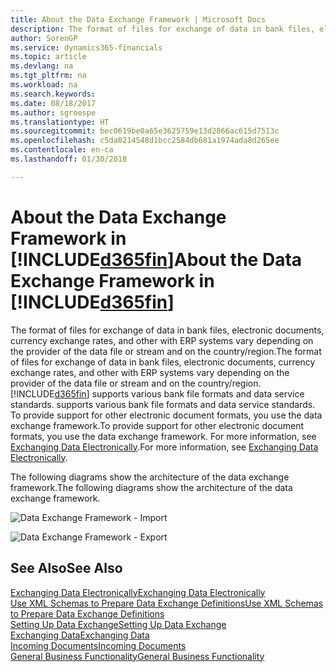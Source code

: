 ```yaml
---
title: About the Data Exchange Framework | Microsoft Docs
description: The format of files for exchange of data in bank files, electronic documents, currency exchange rates, and other with ERP systems vary depending on the provider of the data file or stream and on the country/region.
author: SorenGP
ms.service: dynamics365-financials
ms.topic: article
ms.devlang: na
ms.tgt_pltfrm: na
ms.workload: na
ms.search.keywords: 
ms.date: 08/18/2017
ms.author: sgroespe
ms.translationtype: HT
ms.sourcegitcommit: bec0619be0a65e3625759e13d2866ac615d7513c
ms.openlocfilehash: c5da0214548d1bcc2584db681a1974ada8d265ee
ms.contentlocale: en-ca
ms.lasthandoff: 01/30/2018

---
```

# <a name="about-the-data-exchange-framework-in-included365finincludesd365finmdmd"></a><span data-ttu-id="44008-103">About the Data Exchange Framework in [!INCLUDE[d365fin](includes/d365fin_md.md)]</span><span class="sxs-lookup"><span data-stu-id="44008-103">About the Data Exchange Framework in [!INCLUDE[d365fin](includes/d365fin_md.md)]</span></span>
<span data-ttu-id="44008-104">The format of files for exchange of data in bank files, electronic documents, currency exchange rates, and other with ERP systems vary depending on the provider of the data file or stream and on the country/region.</span><span class="sxs-lookup"><span data-stu-id="44008-104">The format of files for exchange of data in bank files, electronic documents, currency exchange rates, and other with ERP systems vary depending on the provider of the data file or stream and on the country/region.</span></span> [!INCLUDE[d365fin](includes/d365fin_md.md)]<span data-ttu-id="44008-105"> supports various bank file formats and data service standards.</span><span class="sxs-lookup"><span data-stu-id="44008-105"> supports various bank file formats and data service standards.</span></span> <span data-ttu-id="44008-106">To provide support for other electronic document formats, you use the data exchange framework.</span><span class="sxs-lookup"><span data-stu-id="44008-106">To provide support for other electronic document formats, you use the data exchange framework.</span></span> <span data-ttu-id="44008-107">For more information, see [Exchanging Data Electronically](across-data-exchange.md).</span><span class="sxs-lookup"><span data-stu-id="44008-107">For more information, see [Exchanging Data Electronically](across-data-exchange.md).</span></span>    

 <span data-ttu-id="44008-108">The following diagrams show the architecture of the data exchange framework.</span><span class="sxs-lookup"><span data-stu-id="44008-108">The following diagrams show the architecture of the data exchange framework.</span></span>  

 ![Data Exchange Framework &#45; Import](media/across-data-exchange/dataexchangeframework_import.png)  

 ![Data Exchange Framework &#45; Export](media/across-data-exchange/dataexchangeframework_export.png)  

## <a name="see-also"></a><span data-ttu-id="44008-111">See Also</span><span class="sxs-lookup"><span data-stu-id="44008-111">See Also</span></span>  
[<span data-ttu-id="44008-112">Exchanging Data Electronically</span><span class="sxs-lookup"><span data-stu-id="44008-112">Exchanging Data Electronically</span></span>](across-data-exchange.md)  
[<span data-ttu-id="44008-113">Use XML Schemas to Prepare Data Exchange Definitions</span><span class="sxs-lookup"><span data-stu-id="44008-113">Use XML Schemas to Prepare Data Exchange Definitions</span></span>](across-how-to-use-xml-schemas-to-prepare-data-exchange-definitions.md)  
[<span data-ttu-id="44008-114">Setting Up Data Exchange</span><span class="sxs-lookup"><span data-stu-id="44008-114">Setting Up Data Exchange</span></span>](across-set-up-data-exchange.md)  
[<span data-ttu-id="44008-115">Exchanging Data</span><span class="sxs-lookup"><span data-stu-id="44008-115">Exchanging Data</span></span>](across-exchange-data.md)  
[<span data-ttu-id="44008-116">Incoming Documents</span><span class="sxs-lookup"><span data-stu-id="44008-116">Incoming Documents</span></span>](across-income-documents.md)  
[<span data-ttu-id="44008-117">General Business Functionality</span><span class="sxs-lookup"><span data-stu-id="44008-117">General Business Functionality</span></span>](ui-across-business-areas.md)  

